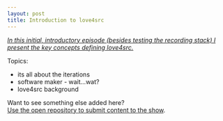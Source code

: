 ```yaml
---
layout: post
title: Introduction to love4src
---
```


[*In this initial, introductory episode (besides testing the recording stack) I present the key concepts defining love4src.*](https://www.love4src.com/episodes/00IntroductionToLove4src.mp3)  

Topics:
* its all about the iterations
* software maker - wait...wat?
* love4src background

Want to see something else added here?<br/>
[Use the open repository to submit content to the show](https://github.com/Y-Experiment/love4src).
